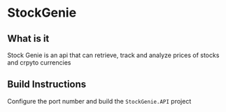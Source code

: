 # StockGenie
## What is it 
Stock Genie is an api that can retrieve, track and analyze prices of stocks and crpyto currencies 


## Build Instructions
Configure the port number and build the `StockGenie.API` project